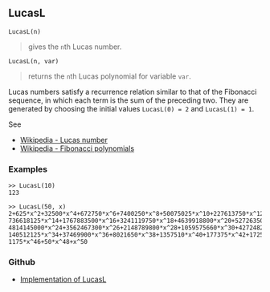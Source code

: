 ## LucasL

```
LucasL(n)
```

> gives the `n`th Lucas number.

```
LucasL(n, var)
```

> returns the `n`th Lucas polynomial for variable `var`.

Lucas numbers satisfy a recurrence relation similar to that of the Fibonacci sequence, in which each term is the sum of the preceding two. They are generated by choosing the initial values `LucasL(0) = 2` and `LucasL(1) = 1`.

See
* [Wikipedia - Lucas number](https://en.wikipedia.org/wiki/Lucas_number)
* [Wikipedia - Fibonacci polynomials](https://en.wikipedia.org/wiki/Fibonacci_polynomials)

### Examples

```
>> LucasL(10)
123

>> LucasL(50, x) 
2+625*x^2+32500*x^4+672750*x^6+7400250*x^8+50075025*x^10+227613750*x^12+  
736618125*x^14+1767883500*x^16+3241119750*x^18+4639918800*x^20+5272635000*x^22+  
4814145000*x^24+3562467300*x^26+2148789800*x^28+1059575660*x^30+427248250*x^32+ 
140512125*x^34+37469900*x^36+8021650*x^38+1357510*x^40+177375*x^42+17250*x^44+ 
1175*x^46+50*x^48+x^50
```

### Github

* [Implementation of LucasL](https://github.com/axkr/symja_android_library/blob/master/symja_android_library/matheclipse-core/src/main/java/org/matheclipse/core/builtin/NumberTheory.java#L2993) 
